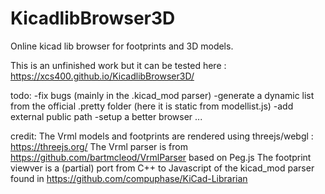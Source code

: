 # KicadlibBrowser3D
Online kicad lib browser for footprints and 3D models.

This is an unfinished work but it can be tested here : https://xcs400.github.io/KicadlibBrowser3D/

todo: 
 -fix bugs (mainly in the .kicad_mod parser)
 -generate a dynamic list from the official .pretty folder (here it is static from modellist.js)
 -add external public path
 -setup a better browser
 ...
 
 
credit: 
The Vrml models and footprints are rendered using threejs/webgl : https://threejs.org/ 
The Vrml parser is from https://github.com/bartmcleod/VrmlParser based on Peg.js
The footprint viewver is a (partial) port from C++ to Javascript of the kicad_mod parser found in  https://github.com/compuphase/KiCad-Librarian


